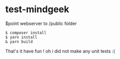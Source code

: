 # test-mindgeek

$point webserver to /public folder
```
$ composer install
$ yarn install
& yarn build
```
That's it have fun !
oh i did not make any unit tests :(
